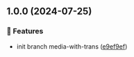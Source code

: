 ## 1.0.0 (2024-07-25)

### 🚀 Features

* init branch media-with-trans ([e9ef9ef](https://github.com/jaychoww/docs-demo/commit/e9ef9ef6b4eac210bf91a09eac5ba874e484997d))
